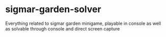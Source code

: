 # sigmar-garden-solver
Everything related to sigmar garden minigame, playable in console as well as solvable through console and direct screen capture
